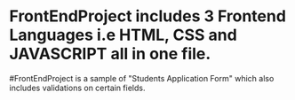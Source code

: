 # FrontEndProject includes 3 Frontend Languages i.e HTML, CSS and JAVASCRIPT all in one file. 
#FrontEndProject is a sample of "Students Application Form" which also includes validations on certain fields. 
